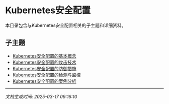 # Kubernetes安全配置

本目录包含与Kubernetes安全配置相关的子主题和详细资料。

## 子主题

- [Kubernetes安全配置的基本概念](kubernetes-security/basic-concepts.md)
- [Kubernetes安全配置的攻击技术](kubernetes-security/attack-techniques.md)
- [Kubernetes安全配置的防御措施](kubernetes-security/defense-measures.md)
- [Kubernetes安全配置的检测与监控](kubernetes-security/detection-monitoring.md)
- [Kubernetes安全配置的案例分析](kubernetes-security/case-studies.md)

---

*文档生成时间: 2025-03-17 09:16:10*
